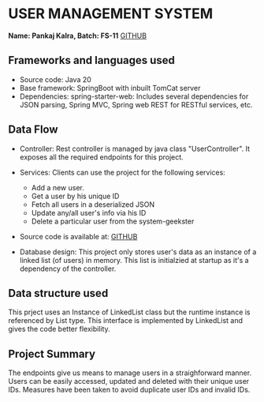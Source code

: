 # USER MANAGEMENT SYSTEM

**Name: Pankaj Kalra, Batch: FS-11**
[GITHUB](https://github.com/Pankaj-dev98/user-management-system-geekster.git)

## Frameworks and languages used
- Source code: Java 20
- Base framework: SpringBoot with inbuilt TomCat server
- Dependencies: spring-starter-web: Includes several dependencies for JSON parsing, Spring MVC, Spring web REST for RESTful services, etc.

## Data Flow
- Controller: Rest controller is managed by java class "UserController". It exposes all the required endpoints for this project.
- Services: Clients can use the project for the following services:
	+ Add a new user.
	+ Get a user by his unique ID
	+ Fetch all users in a deserialized JSON
	+ Update any/all user's info via his ID
	+ Delete a particular user from the system-geekster

- Source code is available at: [GITHUB](https://github.com/Pankaj-dev98/user-management-system-geekster.git)

- Database design: This project only stores user's data as an instance of a linked list (of users) in memory. This list is initialzied at startup as it's a dependency of the controller.

## Data structure used
This prject uses an Instance of LinkedList class but the runtime instance is referenced by List<User> type. This interface is implemented by LinkedList<T> and gives the code better flexibility.

## Project Summary
The endpoints give us means to manage users in a straighforward manner. Users can be easily accessed, updated and deleted with their unique user IDs. Measures have been taken to avoid duplicate user IDs and invalid IDs.


